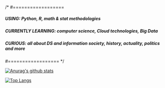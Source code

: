 /* #==================
#####    USING:  Python, R, math & stat methodologies
#####  CURRENTLY LEARNING:  computer science, Cloud technologies, Big Data
#####   CURIOUS:  all about DS and information society, history, actuality, politics and more
#================== */

[![Anurag's github stats](https://github-readme-stats.vercel.app/api?username=giuliaciardi&show_icons=true&theme=synthwave)](https://github.com/anuraghazra/github-readme-stats)

[![Top Langs](https://github-readme-stats.vercel.app/api/top-langs/?username=giuliaciardi&theme=synthwave)](https://github.com/anuraghazra/github-readme-stats)
